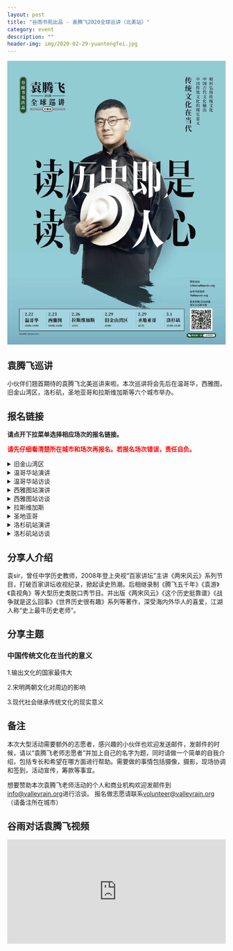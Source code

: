 ```yaml
---
layout: post
title: "谷雨书苑出品 - 袁腾飞2020全球巡讲（北美站）"
category: event
description: ""
header-img: img/2020-02-29-yuantengfei.jpg
---
```

![Image 1 of 2020-02-22](/img/2020-02-22-yuan-poster.jpg)

## 袁腾飞巡讲

小伙伴们翘首期待的袁腾飞北美巡讲来啦。本次巡讲将会先后在温哥华，西雅图，旧金山湾区，洛杉矶，圣地亚哥和拉斯维加斯等六个城市举办。

## 报名链接

<b>请点开下拉菜单选择相应场次的报名链接。</b>

<b><font color="red">请先仔细看清楚所在城市和场次再报名。若报名场次错误，责任自负。</font></b>

<details>
<summary>旧金山湾区</summary>

<h3>报名链接(旧金山湾区)</h3>

<div style="width:100%; text-align:left;" ><iframe src="//eventbrite.com/tickets-external?eid=88201985513&ref=etckt" frameborder="0" height="300" width="100%" vspace="0" hspace="0" marginheight="5" marginwidth="5" scrolling="auto" allowtransparency="true"></iframe></div>

<h3>活动时间和地址</h3>

2020年2月29日，周六<br>
10:00am - 11:30am<br>
<br>
场地：<br>
Smithwick Theatre - Foothill College<br>
12345 El Monte Road<br>
Los Altos Hills, CA 94022<br>
</details>

<details>
<summary>温哥华站演讲</summary>
<h3>报名链接(温哥华演讲)</h3>

<div style="width:100%; text-align:left;" ><iframe src="//eventbrite.com/tickets-external?eid=88211183023&ref=etckt" frameborder="0" height="300" width="100%" vspace="0" hspace="0" marginheight="5" marginwidth="5" scrolling="auto" allowtransparency="true"></iframe></div>

<h3>活动时间和地址</h3>

2020年2月22日，周六<br>
10:00am - 11:30am<br>
<br>
场地：<br>
The University of British Columbia<br>
TBA, Vancouver, BC, V6T 1Z4<br>
</details>

<details>
<summary>温哥华站访谈</summary>
<h3>报名链接(温哥华访谈)</h3>

<div style="width:100%; text-align:left;" ><iframe src="//eventbrite.com/tickets-external?eid=88211475899&ref=etckt" frameborder="0" height="300" width="100%" vspace="0" hspace="0" marginheight="5" marginwidth="5" scrolling="auto" allowtransparency="true"></iframe></div>

<h3>活动时间和地址</h3>

2020年2月22日，周六<br>
2:00pm - 3:30pm<br>
<br>
场地：<br>
The University of British Columbia<br>
TBA, Vancouver, BC, V6T 1Z4<br>
</details>

<details>
<summary>西雅图站演讲</summary>
<h3>报名链接(西雅图演讲)</h3>

<div style="width:100%; text-align:left;" ><iframe src="//eventbrite.com/tickets-external?eid=88211772787&ref=etckt" frameborder="0" height="300" width="100%" vspace="0" hspace="0" marginheight="5" marginwidth="5" scrolling="auto" allowtransparency="true"></iframe></div>

<h3>活动时间和地址</h3>

2020年2月23日，周日<br>
10:00am - 11:30am<br>
<br>
场地：<br>
University of Washington<br>
TBA, Seattle, WA, 98195<br>
</details>

<details>
<summary>西雅图站访谈</summary>
<h3>报名链接(西雅图访谈)</h3>

<div style="width:100%; text-align:left;" ><iframe src="//eventbrite.com/tickets-external?eid=88212222131&ref=etckt" frameborder="0" height="300" width="100%" vspace="0" hspace="0" marginheight="5" marginwidth="5" scrolling="auto" allowtransparency="true"></iframe></div>

<h3>活动时间和地址</h3>

2020年2月23日，周日<br>
2:00pm - 3:30pm<br>
<br>
场地：<br>
University of Washington<br>
TBA, Seattle, WA, 98195<br>
</details>

<details>
<summary>拉斯维加斯</summary>
<h3>报名链接(拉斯维加斯)</h3>

<div style="width:100%; text-align:left;" ><iframe src="//eventbrite.com/tickets-external?eid=88212296353&ref=etckt" frameborder="0" height="300" width="100%" vspace="0" hspace="0" marginheight="5" marginwidth="5" scrolling="auto" allowtransparency="true"></iframe></div>

<h3>活动时间和地址</h3>

2020年2月26日，周三<br>
7:00pm - 8:30pm<br>
<br>
场地：<br>
University of Nevada, Las Vegas<br>
4505 South Maryland Parkway<br>
(TBA), Las Vegas, NV, 89154<br>
</details>

<details>
<summary>圣地亚哥</summary>
<h3>报名链接(圣地亚哥)</h3>

<div style="width:100%; text-align:left;" ><iframe src="//eventbrite.com/tickets-external?eid=88212232161&ref=etckt" frameborder="0" height="300" width="100%" vspace="0" hspace="0" marginheight="5" marginwidth="5" scrolling="auto" allowtransparency="true"></iframe></div>

<h3>活动时间和地址</h3>

2020年2月29日，周六<br>
4:30pm - 6:00pm<br>
<br>
场地：<br>
University of California San Diego<br>
TBA, La Jolla, CA, 92093<br>
</details>

<details>
<summary>洛杉矶站演讲</summary>
<h3>报名链接(洛杉矶演讲)</h3>

<div style="width:100%; text-align:left;" ><iframe src="//eventbrite.com/tickets-external?eid=88211092753&ref=etckt" frameborder="0" height="300" width="100%" vspace="0" hspace="0" marginheight="5" marginwidth="5" scrolling="auto" allowtransparency="true"></iframe></div>

<h3>活动时间和地址</h3>

2020年3月1日，周日<br>
10:00am - 11:30am<br>
<br>
场地：<br>
TBA, Los Angeles, CA, 90089<br>
</details>

<details>
<summary>洛杉矶站访谈</summary>
<h3>报名链接(洛杉矶访谈)</h3>

<div style="width:100%; text-align:left;" ><iframe src="//eventbrite.com/tickets-external?eid=88211431767&ref=etckt" frameborder="0" height="300" width="100%" vspace="0" hspace="0" marginheight="5" marginwidth="5" scrolling="auto" allowtransparency="true"></iframe></div>

<h3>活动时间和地址</h3>

2020年3月1日，周日<br>
2:30pm - 4:00pm<br>
<br>
场地：<br>
TBA, Los Angeles, CA, 90089<br>
</details>


## 分享人介绍
袁sir，曾任中学历史教师，2008年登上央视“百家讲坛”主讲《两宋风云》系列节目，打破百家讲坛收视纪录，掀起读史热潮。后相继录制《腾飞五千年》《袁游》《袁视角》等大型历史类脱口秀节目。并出版《两宋风云》《这个历史挺靠谱》《战争就是这么回事》《世界历史很有趣》系列等著作，深受海内外华人的喜爱，江湖人称“史上最牛历史老师”。

## 分享主题

###  中国传统文化在当代的意义  

1.输出文化的国家最伟大

2.宋明两朝文化对周边的影响

3.现代社会继承传统文化的现实意义

## 备注
本次大型活动需要额外的志愿者，感兴趣的小伙伴也欢迎发送邮件，发邮件的时候，请以“袁腾飞老师志愿者”并加上自己的名字为题，同时请做一个简单的自我介绍，包括专长和希望在哪方面进行帮助。需要做的事情包括摄像，摄影，现场协调和签到，活动宣传，筹款等事宜。  

想要赞助本次袁腾飞老师活动的个人和商业机构欢迎发邮件到<a href="mailto:info@valleyrain.org">info@valleyrain.org</a>进行洽谈。
报名做志愿请联系<a href="mailto:volunteer@valleyrain.org">volunteer@valleyrain.org</a>（请备注所在城市）

## 谷雨对话袁腾飞视频


<iframe width="100%" height="240" src="https://www.youtube.com/embed/saAoRXSixug" frameborder="0" allowfullscreen></iframe>

